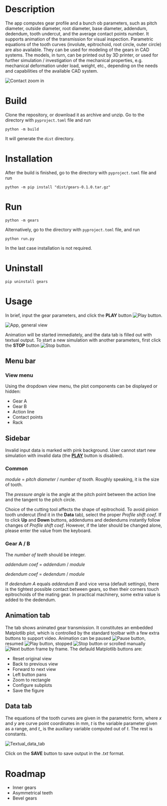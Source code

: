 # Description
The app computes gear profile and a bunch ob parameters, such as pitch diameter, outside diameter, root diameter, base
diameter, addendum, dedendum, tooth undercut, and the average contact points number. It supports animation of the
transmission for visual inspection. Parametric equations of the tooth curves (involute, epitrochoid, root circle, outer
circle) are also available. They can be used for modeling of the gears in CAD systems. The models, in turn, can be
printed out by 3D printer, or used for further simulation / investigation of the mechanical properties, e.g. mechanical
deformation under load, weight, etc., depending on the needs and capabilities of the available CAD system.

![Contact zoom in](Contact_zoom_in.png)

# Build
Clone the repository, or download it as archive and unzip. Go to the directory with ```pyproject.toml``` file and run
```
python -m build
```
It will generate the ```dist``` directory.

# Installation
After the build is finished, go to the directory with ```pyproject.toml``` file and run
```
python -m pip install "dist/gears-0.1.0.tar.gz"
```

# Run
```
python -m gears
```
Alternatively, go to the directory with ```pyproject.toml``` file, and run
```
python run.py
```
In the last case installation is not required.

# Uninstall
```
pip uninstall gears
```

# Usage
In brief, input the gear parameters, and click the __PLAY__ button ![Play button](src/gears/images/play.png).

![App, general view](App_general_view.png)

Animation will be started immediately, and the data tab is filled out with textual output. To start a new simulation
with another parameters, first click the __STOP__ button ![Stop button](src/gears/images/stop.png).

## Menu bar
### View menu
Using the dropdown view menu, the plot components can be displayed or hidden:
* Gear A
* Gear B
* Action line
* Contact points
* Rack

## Sidebar
Invalid input data is marked with pink background. User cannot start new simulation with invalid data (the
[__PLAY__](src/gears/images/play.png) button is disabled).

### Common
_module_ = _pitch diameter_ / _number of tooth_. Roughly speaking, it is the size of tooth.

The _pressure angle_ is the angle at the pitch point between the action line and the tangent to the pitch circle.

Сhoiсe of the cutting tool affects the shape of epitrochoid. To avoid pinion tooth undercut (find it in the __Data__
tab), select the proper
_Profile shift coef_. If to click __Up__ and __Down__ buttons, addendums and dedendums instantly follow changes of
_Profile shift coef_. However, if the later should be changed alone, please enter the value from the keyboard.

### Gear A / B
The _number of teeth_ should be integer.

_addendum coef_ = _addendum_ / _module_

_dedendum coef_ = _dedendum_ / _module_

If _dedendum A_ equals _addendum B_ and vice versa (default settings), there is the tightest possible contact between
gears, so then their corners touch epitrochoids of the mating gear. In practical machinery, some extra value is added
to the dedendum.

## Animation tab
The tab shows animated gear transmission. It constitutes an embedded Matplotlib plot, which is controlled by the
standard toolbar
with a few extra buttons to support video. Animation can be paused ![Pause button](src/gears/images/pause.png), resumed
![Play button](src/gears/images/play.png), stopped ![Stop button](src/gears/images/stop.png) or scrolled manually
![Next button](src/gears/images/next.png) frame by
frame. The defauld Matplotlib buttons are:
* Reset original view
* Back to previous view
* Forward to next view
* Left button pans
* Zoom to rectangle
* Configure subplots
* Save the figure

## Data tab
The equations of the tooth curves are given in the parametric form, where _x_ and _y_ are curve point coordinates in mm,
_t_ is the variable parameter given as a range, and _t__ is the auxiliary variable computed out of _t_. The rest is
constants.

![Textual_data_tab](Textual_data_tab.png)

Click on the __SAVE__ button to save output in the _.txt_ format.

# Roadmap
* Inner gears
* Asymmetrical teeth
* Bevel gears
